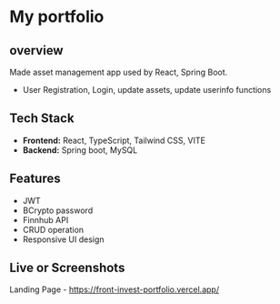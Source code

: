 # My portfolio

## overview
Made asset management app used by React, Spring Boot.
- User Registration, Login, update assets, update userinfo functions

## Tech Stack
- **Frontend:** React, TypeScript, Tailwind CSS, VITE
- **Backend:** Spring boot, MySQL

## Features
- JWT
- BCrypto password
- Finnhub API
- CRUD operation
- Responsive UI design

## Live or Screenshots
Landing Page - https://front-invest-portfolio.vercel.app/

